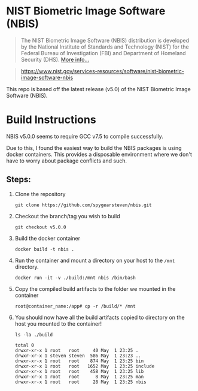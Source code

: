 # NIST Biometric Image Software (NBIS)

> The NIST Biometric Image Software (NBIS) distribution is developed by the National Institute of Standards and Technology (NIST) for the Federal Bureau of Investigation (FBI) and Department of Homeland Security (DHS). [More info...](https://www.nist.gov/services-resources/software/nist-biometric-image-software-nbis)

> https://www.nist.gov/services-resources/software/nist-biometric-image-software-nbis

This repo is based off the latest release (v5.0) of the NIST Biometric Image Software (NBIS). 

# Build Instructions
NBIS v5.0.0 seems to require GCC v7.5 to compile successfully. 

Due to this, I found the easiest way to build the NBIS packages is using docker containers. This provides a disposable environment where we don't have to worry about package conflicts and such.

## Steps:
1. Clone the repository
    ```
    git clone https://github.com/spygearsteven/nbis.git
    ```
2. Checkout the branch/tag you wish to build
    ```
    git checkout v5.0.0
    ```
3. Build the docker container
    ```
    docker build -t nbis .
    ```
4. Run the container and mount a directory on your host to the `/mnt` directory.
    ```
    docker run -it -v ./build:/mnt nbis /bin/bash
    ```
5. Copy the compiled build artifacts to the folder we mounted in the container
    ```
    root@container_name:/app# cp -r /build/* /mnt
    ```
6. You should now have all the build artifacts copied to directory on the host you mounted to the container!
    ```
    ls -la ./build
    
    total 0
    drwxr-xr-x 1 root   root     40 May  1 23:25 .
    drwxr-xr-x 1 steven steven  586 May  1 23:23 ..
    drwxr-xr-x 1 root   root    874 May  1 23:25 bin
    drwxr-xr-x 1 root   root   1652 May  1 23:25 include
    drwxr-xr-x 1 root   root    458 May  1 23:25 lib
    drwxr-xr-x 1 root   root      8 May  1 23:25 man
    drwxr-xr-x 1 root   root     28 May  1 23:25 nbis
    ```
